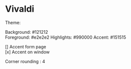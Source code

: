 # Vivaldi

Theme:

Background: #121212    
Foreground: #e2e2e2
Highlights: #990000
Accent: #151515

[] Accent form page <br>
[x] Accent on window

Corner rounding : 4

